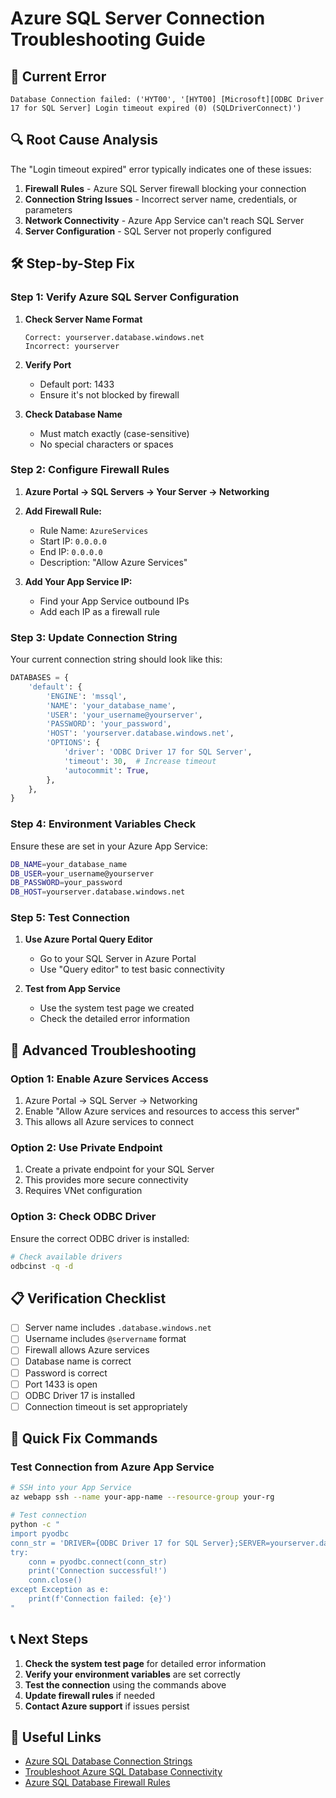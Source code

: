 # Azure SQL Server Connection Troubleshooting Guide

## 🚨 Current Error
```
Database Connection failed: ('HYT00', '[HYT00] [Microsoft][ODBC Driver 17 for SQL Server] Login timeout expired (0) (SQLDriverConnect)')
```

## 🔍 Root Cause Analysis
The "Login timeout expired" error typically indicates one of these issues:

1. **Firewall Rules** - Azure SQL Server firewall blocking your connection
2. **Connection String Issues** - Incorrect server name, credentials, or parameters
3. **Network Connectivity** - Azure App Service can't reach SQL Server
4. **Server Configuration** - SQL Server not properly configured

## 🛠️ Step-by-Step Fix

### Step 1: Verify Azure SQL Server Configuration

1. **Check Server Name Format**
   ```
   Correct: yourserver.database.windows.net
   Incorrect: yourserver
   ```

2. **Verify Port**
   - Default port: 1433
   - Ensure it's not blocked by firewall

3. **Check Database Name**
   - Must match exactly (case-sensitive)
   - No special characters or spaces

### Step 2: Configure Firewall Rules

1. **Azure Portal → SQL Servers → Your Server → Networking**
2. **Add Firewall Rule:**
   - Rule Name: `AzureServices`
   - Start IP: `0.0.0.0`
   - End IP: `0.0.0.0`
   - Description: "Allow Azure Services"

3. **Add Your App Service IP:**
   - Find your App Service outbound IPs
   - Add each IP as a firewall rule

### Step 3: Update Connection String

Your current connection string should look like this:

```python
DATABASES = {
    'default': {
        'ENGINE': 'mssql',
        'NAME': 'your_database_name',
        'USER': 'your_username@yourserver',
        'PASSWORD': 'your_password',
        'HOST': 'yourserver.database.windows.net',
        'OPTIONS': {
            'driver': 'ODBC Driver 17 for SQL Server',
            'timeout': 30,  # Increase timeout
            'autocommit': True,
        },
    },
}
```

### Step 4: Environment Variables Check

Ensure these are set in your Azure App Service:

```bash
DB_NAME=your_database_name
DB_USER=your_username@yourserver
DB_PASSWORD=your_password
DB_HOST=yourserver.database.windows.net
```

### Step 5: Test Connection

1. **Use Azure Portal Query Editor**
   - Go to your SQL Server in Azure Portal
   - Use "Query editor" to test basic connectivity

2. **Test from App Service**
   - Use the system test page we created
   - Check the detailed error information

## 🔧 Advanced Troubleshooting

### Option 1: Enable Azure Services Access
1. Azure Portal → SQL Server → Networking
2. Enable "Allow Azure services and resources to access this server"
3. This allows all Azure services to connect

### Option 2: Use Private Endpoint
1. Create a private endpoint for your SQL Server
2. This provides more secure connectivity
3. Requires VNet configuration

### Option 3: Check ODBC Driver
Ensure the correct ODBC driver is installed:
```bash
# Check available drivers
odbcinst -q -d
```

## 📋 Verification Checklist

- [ ] Server name includes `.database.windows.net`
- [ ] Username includes `@servername` format
- [ ] Firewall allows Azure services
- [ ] Database name is correct
- [ ] Password is correct
- [ ] Port 1433 is open
- [ ] ODBC Driver 17 is installed
- [ ] Connection timeout is set appropriately

## 🚀 Quick Fix Commands

### Test Connection from Azure App Service
```bash
# SSH into your App Service
az webapp ssh --name your-app-name --resource-group your-rg

# Test connection
python -c "
import pyodbc
conn_str = 'DRIVER={ODBC Driver 17 for SQL Server};SERVER=yourserver.database.windows.net;DATABASE=yourdb;UID=youruser@yourserver;PWD=yourpass;Encrypt=yes;TrustServerCertificate=no;Connection Timeout=30;'
try:
    conn = pyodbc.connect(conn_str)
    print('Connection successful!')
    conn.close()
except Exception as e:
    print(f'Connection failed: {e}')
"
```

## 📞 Next Steps

1. **Check the system test page** for detailed error information
2. **Verify your environment variables** are set correctly
3. **Test the connection** using the commands above
4. **Update firewall rules** if needed
5. **Contact Azure support** if issues persist

## 🔗 Useful Links

- [Azure SQL Database Connection Strings](https://docs.microsoft.com/en-us/azure/azure-sql/database/connect-query-python)
- [Troubleshoot Azure SQL Database Connectivity](https://docs.microsoft.com/en-us/azure/azure-sql/database/troubleshoot-connectivity-issues)
- [Azure SQL Database Firewall Rules](https://docs.microsoft.com/en-us/azure/azure-sql/database/firewall-configure)
